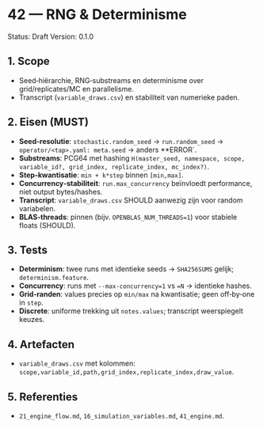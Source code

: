 # 42 — RNG & Determinisme

Status: Draft
Version: 0.1.0

## 1. Scope

- Seed‑hiërarchie, RNG‑substreams en determinisme over grid/replicates/MC en parallelisme.
- Transcript (`variable_draws.csv`) en stabiliteit van numerieke paden.

## 2. Eisen (MUST)

- **Seed‑resolutie**: `stochastic.random_seed` → `run.random_seed` → `operator/<tap>.yaml: meta.seed` → anders **ERROR`.
- **Substreams**: PCG64 met hashing `H(master_seed, namespace, scope, variable_id?, grid_index, replicate_index, mc_index?)`.
- **Step‑kwantisatie**: `min + k*step` binnen `[min,max]`.
- **Concurrency‑stabiliteit**: `run.max_concurrency` beïnvloedt performance, niet output bytes/hashes.
- **Transcript**: `variable_draws.csv` SHOULD aanwezig zijn voor random variabelen.
- **BLAS‑threads**: pinnen (bijv. `OPENBLAS_NUM_THREADS=1`) voor stabiele floats (SHOULD).

## 3. Tests

- **Determinism**: twee runs met identieke seeds → `SHA256SUMS` gelijk; `determinism.feature`.
- **Concurrency**: runs met `--max-concurrency=1` vs `=N` → identieke hashes.
- **Grid‑randen**: values precies op `min/max` na kwantisatie; geen off‑by‑one in `step`.
- **Discrete**: uniforme trekking uit `notes.values`; transcript weerspiegelt keuzes.

## 4. Artefacten

- `variable_draws.csv` met kolommen: `scope,variable_id,path,grid_index,replicate_index,draw_value`.

## 5. Referenties

- `21_engine_flow.md`, `16_simulation_variables.md`, `41_engine.md`.
